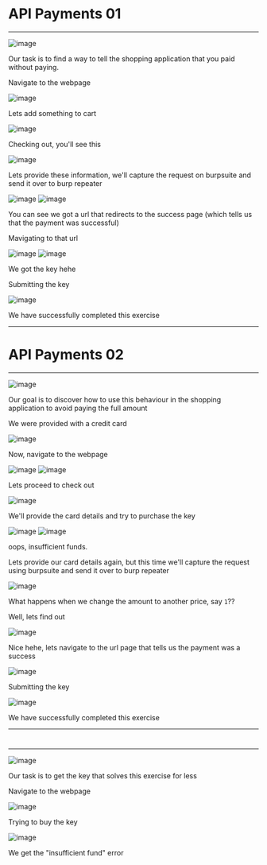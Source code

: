 # API Payments 01
<hr>

![image](https://github.com/BlackAnon22/BlackAnon22.github.io/assets/67879936/b1609706-2452-4ead-b784-5994c51fd18c)

Our task is to find a way to tell the shopping application that you paid without paying.

Navigate to the webpage

![image](https://github.com/BlackAnon22/BlackAnon22.github.io/assets/67879936/22000c61-5a9e-47bf-b2a1-d59ca96c94d6)

Lets add something to cart

![image](https://github.com/BlackAnon22/BlackAnon22.github.io/assets/67879936/8a34b1fd-8401-4c44-af5a-fd3e5f876f31)

Checking out, you'll see this

![image](https://github.com/BlackAnon22/BlackAnon22.github.io/assets/67879936/1d7218b2-9bbc-452c-8509-4ea677ae3407)

Lets provide these information, we'll capture the request on burpsuite and send it over to burp repeater

![image](https://github.com/BlackAnon22/BlackAnon22.github.io/assets/67879936/5eadc5ec-0dd5-4d2a-b2a0-f46bd2407da0)
![image](https://github.com/BlackAnon22/BlackAnon22.github.io/assets/67879936/95244c92-7f10-48b5-a002-09fb8dd53e29)

You can see we got a url that redirects  to the success page (which tells us that the payment was successful)

Mavigating to that url

![image](https://github.com/BlackAnon22/BlackAnon22.github.io/assets/67879936/be7ecc98-6cfd-4e23-9f62-5f720fade79f)
![image](https://github.com/BlackAnon22/BlackAnon22.github.io/assets/67879936/02ac26ab-92d8-47cc-a98c-580831dfebd2)

We got the key hehe

Submitting the key

![image](https://github.com/BlackAnon22/BlackAnon22.github.io/assets/67879936/1e821408-23eb-4fd8-ac58-1920067eab66)

We have successfully completed this exercise

----------------------------

# API Payments 02
<hr>

![image](https://github.com/BlackAnon22/BlackAnon22.github.io/assets/67879936/01b7e29b-e437-424b-a6b3-f89ae200629d)

Our goal is to discover how to use this behaviour in the shopping application to avoid paying the full amount

We were provided with a credit card

![image](https://github.com/BlackAnon22/BlackAnon22.github.io/assets/67879936/e078aa96-eb62-4072-a3b8-91611d1b11e0)

Now, navigate to the webpage

![image](https://github.com/BlackAnon22/BlackAnon22.github.io/assets/67879936/c502c420-e7f4-4e26-95e4-236fe6e70239)
![image](https://github.com/BlackAnon22/BlackAnon22.github.io/assets/67879936/c8befd31-ac7e-44d9-bb32-cc6bdd2dd9ef)

Lets proceed to check out

![image](https://github.com/BlackAnon22/BlackAnon22.github.io/assets/67879936/594c83f8-4970-4673-bd86-2243b5fcde75)

We'll provide the card details and try to purchase the key

![image](https://github.com/BlackAnon22/BlackAnon22.github.io/assets/67879936/f24985ad-51d2-4596-9489-a26e9b92487e)
![image](https://github.com/BlackAnon22/BlackAnon22.github.io/assets/67879936/ede52909-0a63-4f09-b5ba-749a46174127)

oops, insufficient funds.

Lets provide our card details again, but this time we'll capture the request using burpsuite and send it over to burp repeater

![image](https://github.com/BlackAnon22/BlackAnon22.github.io/assets/67879936/9706da02-778c-47ce-b4ca-d2813dc2c0d0)

What happens when we change the amount to another price, say ```1```??

Well, lets find out

![image](https://github.com/BlackAnon22/BlackAnon22.github.io/assets/67879936/d11557a3-968a-42be-be02-51bcdae9d723)

Nice hehe, lets navigate to the url page that tells us the payment was a success

![image](https://github.com/BlackAnon22/BlackAnon22.github.io/assets/67879936/2666b48e-868f-4b76-9df4-6f40341e02c2)

Submitting the key

![image](https://github.com/BlackAnon22/BlackAnon22.github.io/assets/67879936/9e155a2b-bd92-4692-a5dd-54b94c562d06)

We have successfully completed this exercise

-------------------------

#
<hr>

![image](https://github.com/BlackAnon22/BlackAnon22.github.io/assets/67879936/da71f2b8-3793-4480-ba67-4b2d2f79a338)

Our task is to get the key that solves this exercise for less

Navigate to the webpage

![image](https://github.com/BlackAnon22/BlackAnon22.github.io/assets/67879936/efc5383e-175e-44bc-9357-a895167017c4)

Trying to buy the key

![image](https://github.com/BlackAnon22/BlackAnon22.github.io/assets/67879936/ed8f7c8c-acee-4dfa-91f8-a81401101d33)

We get the "insufficient fund" error

















